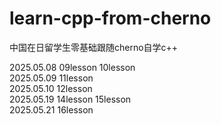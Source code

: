 # learn-cpp-from-cherno
中国在日留学生零基础跟随cherno自学c++  

2025.05.08  09lesson 10lesson  
2025.05.09  11lesson  
2025.05.10  12lesson  
2025.05.19  14lesson 15lesson  
2025.05.21  16lesson
